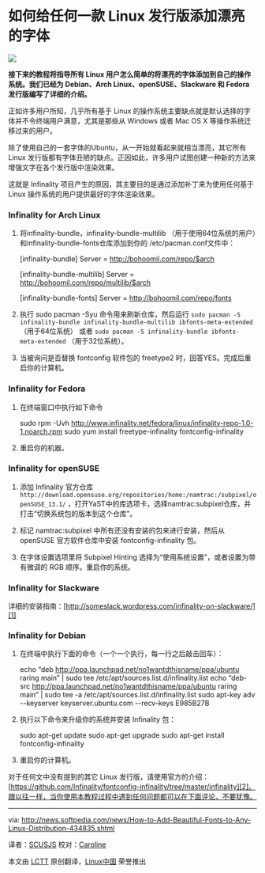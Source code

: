 如何给任何一款 Linux 发行版添加漂亮的字体
================================================================================
![](http://i1-news.softpedia-static.com/images/news2/How-to-Add-Beautiful-Fonts-to-Any-Linux-Distribution-434835-2.jpg)

**接下来的教程将指导所有 Linux 用户怎么简单的将漂亮的字体添加到自己的操作系统。我们已经为 Debian、Arch Linux、openSUSE、Slackware 和 Fedora 发行版编写了详细的介绍。**

正如许多用户所知，几乎所有基于 Linux 的操作系统主要缺点就是默认选择的字体并不令终端用户满意，尤其是那些从 Windows 或者 Mac OS X 等操作系统迁移过来的用户。

除了使用自己的一套字体的Ubuntu，从一开始就看起来就相当漂亮，其它所有 Linux 发行版都有字体丑陋的缺点。正因如此，许多用户试图创建一种新的方法来增强文字在各个发行版中渲染效果。

这就是 Infinality 项目产生的原因，其主要目的是通过添加补丁来为使用任何基于 Linux 操作系统的用户提供最好的字体渲染效果。

### Infinality for Arch Linux ###

1. 将infinality-bundle，infinality-bundle-multilib （用于使用64位系统的用户）和infinality-bundle-fonts仓库添加到你的 /etc/pacman.conf文件中：

    [infinality-bundle]
    Server = http://bohoomil.com/repo/$arch

    [infinality-bundle-multilib]
    Server = http://bohoomil.com/repo/multilib/$arch

    [infinality-bundle-fonts]
    Server = http://bohoomil.com/repo/fonts

2. 执行 sudo pacman -Syu 命令用来刷新仓库，然后运行 `sudo pacman -S infinality-bundle infinality-bundle-multilib ibfonts-meta-extended` （用于64位系统） 或者 `sudo pacman -S infinality-bundle ibfonts-meta-extended` （用于32位系统）。

3. 当被询问是否替换 fontconfig 软件包的 freetype2 时，回答YES。完成后重启你的计算机。

### Infinality for Fedora ### 

1. 在终端窗口中执行如下命令

    sudo rpm -Uvh http://www.infinality.net/fedora/linux/infinality-repo-1.0-1.noarch.rpm
    sudo yum install freetype-infinality fontconfig-infinality

2. 重启你的机器。

### Infinality for openSUSE ###

1. 添加 Infinality 官方仓库 `http://download.opensuse.org/repositories/home:/namtrac:/subpixel/openSUSE_13.1/` ，打开YaST中的库选项卡，选择namtrac:subpixel仓库，并打击“切换系统包的版本到这个仓库”。

2. 标记 namtrac:subpixel 中所有还没有安装的包来进行安装，然后从 openSUSE 官方软件仓库中安装 fontconfig-infinality 包。

3. 在字体设置选项里将 Subpixel Hinting 选择为“使用系统设置”，或者设置为带有微调的 RGB 顺序。重启你的系统。

### Infinality for Slackware ###

详细的安装指南：[http://someslack.wordpress.com/infinality-on-slackware/][1]

### Infinality for Debian ###

1. 在终端中执行下面的命令（一个一个执行，每一行之后敲击回车）：

    echo “deb http://ppa.launchpad.net/no1wantdthisname/ppa/ubuntu raring main” | sudo tee /etc/apt/sources.list.d/infinality.list
    echo “deb-src http://ppa.launchpad.net/no1wantdthisname/ppa/ubuntu raring main” | sudo tee -a /etc/apt/sources.list.d/infinality.list
    sudo apt-key adv --keyserver keyserver.ubuntu.com --recv-keys E985B27B

2. 执行以下命令来升级你的系统并安装 Infinality 包：

    sudo apt-get update
    sudo apt-get upgrade
    sudo apt-get install fontconfig-infinality

3. 重启你的计算机。

对于任何文中没有提到的其它 Linux 发行版，请使用官方的介绍：[https://github.com/Infinality/fontconfig-infinality/tree/master/infinality][2]。跟以往一样，当你使用本教程过程中遇到任何问题都可以在下面评论，不要犹豫。

--------------------------------------------------------------------------------

via: http://news.softpedia.com/news/How-to-Add-Beautiful-Fonts-to-Any-Linux-Distribution-434835.shtml

译者：[SCUSJS](https://github.com/scusjs) 校对：[Caroline](https://github.com/carolinewuyan)

本文由 [LCTT](https://github.com/LCTT/TranslateProject) 原创翻译，[Linux中国](http://linux.cn/) 荣誉推出

[1]:http://someslack.wordpress.com/infinality-on-slackware/
[2]:https://github.com/Infinality/fontconfig-infinality/tree/master/infinality
